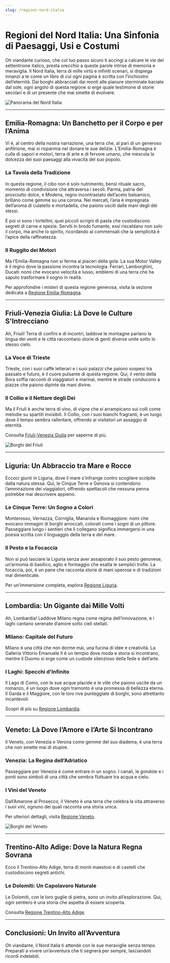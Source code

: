 ```yaml
---
slug: /regioni-nord-italia
---
```

# Regioni del Nord Italia: Una Sinfonia di Paesaggi, Usi e Costumi

Oh viandante curioso, che col tuo passo sicuro ti accingi a calcare le vie del settentrione italico, presta orecchio a queste parole intrise di memoria e meraviglia. Il Nord Italia, terra di mille virtù e infiniti scenari, si dispiega innanzi a te come un libro di cui ogni pagina è scritta con l’inchiostro dell’eternità. Dai borghi abbracciati dai monti alle pianure sterminate baciate dal sole, ogni angolo di questa regione si erge quale testimone di storie secolari e di un presente che mai smette di evolvere.

![Panorama del Nord Italia](/guide-img/output/74.jpg)

---

## Emilia-Romagna: Un Banchetto per il Corpo e per l’Anima

Vi è, al centro della nostra narrazione, una terra che, al pari di un generoso anfitrione, mai si risparmia nel donare le sue delizie. L’Emilia-Romagna è culla di sapori e motori, terra di arte e di fervore umano, che mescola la dolcezza dei suoi paesaggi alla vivacità del suo popolo.

### La Tavola della Tradizione

In questa regione, il cibo non è solo nutrimento, bensì rituale sacro, momento di condivisione che attraversa i secoli. Parma, patria del prosciutto dolce, e Modena, regno incontrastato dell’aceto balsamico, brillano come gemme su una corona. Nei mercati, l’aria è impregnata dell’aroma di culatello e mortadella, che paiono usciti dalle mani degli dèi stessi.

E poi vi sono i tortellini, quei piccoli scrigni di pasta che custodiscono segreti di carne e spezie. Serviti in brodo fumante, essi riscaldano non solo il corpo, ma anche lo spirito, ricordando ai commensali che la semplicità è l’apice della raffinatezza.

### Il Ruggito dei Motori

Ma l’Emilia-Romagna non si ferma ai piaceri della gola. La sua Motor Valley è il regno dove la passione incontra la tecnologia. Ferrari, Lamborghini, Ducati: nomi che evocano velocità e lusso, emblemi di una terra che ha saputo trasformare il sogno in realtà.

Per approfondire i misteri di questa regione generosa, visita la sezione dedicata a [Regione Emilia-Romagna](https://www.impresaitalia.info/regione/emiliaromagna.aspx).

---

## Friuli-Venezia Giulia: Là Dove le Culture S'Intrecciano

Ah, Friuli! Terra di confini e di incontri, laddove le montagne parlano la lingua dei venti e le città raccontano storie di genti diverse unite sotto lo stesso cielo.

### La Voce di Trieste

Trieste, con i suoi caffè letterari e i suoi palazzi che paiono sospesi tra passato e futuro, è il cuore pulsante di questa regione. Qui, il vento della Bora soffia racconti di viaggiatori e marinai, mentre le strade conducono a piazze che paiono dipinte da mani divine.

### Il Collio e il Nettare degli Dei

Ma il Friuli è anche terra di vino, di vigne che si arrampicano sui colli come melodie su spartiti invisibili. Il Collio, con i suoi bianchi fragranti, è un luogo dove il tempo sembra rallentare, offrendo ai visitatori un assaggio di eternità.

Consulta [Friuli-Venezia Giulia](https://www.impresaitalia.info/regione/friuli.aspx) per saperne di più.

![Borghi del Friuli](/guide-img/output/75.jpg)

---

## Liguria: Un Abbraccio tra Mare e Rocce

Eccoci giunti in Liguria, dove il mare s'infrange contro scogliere scolpite dalla natura stessa. Qui, le Cinque Terre e Genova si contendono l’ammirazione dei viaggiatori, offrendo spettacoli che nessuna penna potrebbe mai descrivere appieno.

### Le Cinque Terre: Un Sogno a Colori

Monterosso, Vernazza, Corniglia, Manarola e Riomaggiore: nomi che evocano immagini di borghi arroccati, colorati come i sogni di un pittore. Passeggiare lungo i sentieri che li collegano significa immergersi in una poesia scritta con il linguaggio della terra e del mare.

### Il Pesto e la Focaccia

Non si può lasciare la Liguria senza aver assaporato il suo pesto genovese, un’armonia di basilico, aglio e formaggio che esalta le semplici trofie. La focaccia, poi, è un pane che racconta storie di mani operose e di tradizioni mai dimenticate.

Per un’immersione completa, esplora [Regione Liguria](https://www.impresaitalia.info/regione/liguria.aspx).

---

## Lombardia: Un Gigante dai Mille Volti

Ah, Lombardia! Laddove Milano regna come regina dell’innovazione, e i laghi cantano serenate d’amore sotto cieli stellati.

### Milano: Capitale del Futuro

Milano è una città che non dorme mai, una fucina di idee e creatività. La Galleria Vittorio Emanuele II è un tempio dove moda e storia si incontrano, mentre il Duomo si erge come un custode silenzioso della fede e dell’arte.

### I Laghi: Specchi d'Infinito

Il Lago di Como, con le sue acque placide e le ville che paiono uscite da un romanzo, è un luogo dove ogni tramonto è una promessa di bellezza eterna. Il Garda e il Maggiore, con le loro rive punteggiate di borghi, sono altrettanto incantevoli.

Scopri di più su [Regione Lombardia](https://www.impresaitalia.info/regione/lombardia.aspx).

---

## Veneto: Là Dove l’Amore e l’Arte Si Incontrano

Il Veneto, con Venezia e Verona come gemme del suo diadema, è una terra che non smette mai di stupire.

### Venezia: La Regina dell’Adriatico

Passeggiare per Venezia è come entrare in un sogno. I canali, le gondole e i ponti sono simboli di una città che sembra fluttuare tra acqua e cielo.

### I Vini del Veneto

Dall’Amarone al Prosecco, il Veneto è una terra che celebra la vita attraverso i suoi vini, ognuno dei quali racconta una storia unica.

Per ulteriori dettagli, visita [Regione Veneto](https://www.impresaitalia.info/regione/veneto.aspx).

![Borghi del Veneto](/guide-img/output/76.jpg)

---

## Trentino-Alto Adige: Dove la Natura Regna Sovrana

Ecco il Trentino-Alto Adige, terra di monti maestosi e di castelli che custodiscono segreti antichi.

### Le Dolomiti: Un Capolavoro Naturale

Le Dolomiti, con le loro guglie di pietra, sono un invito all’esplorazione. Qui, ogni sentiero è una storia che aspetta di essere scoperta.

Consulta [Regione Trentino-Alto Adige](https://www.impresaitalia.info/regione/trentino.aspx).

---

## Conclusioni: Un Invito all’Avventura

Oh viandante, il Nord Italia ti attende con le sue meraviglie senza tempo. Preparati a vivere un’avventura che ti segnerà per sempre, lasciandoti ricordi indelebili.
```